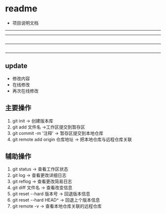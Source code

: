 # readme
- 项目说明文档
---
***
```js
```
---
```html
```
---
## update
- 修改内容
- 在线修改
- 再次在线修改

## 主要操作
1. git init -> 创建版本库
2. git add 文件名 ->工作区提交到暂存区
3. git commit -m '注释' -> 暂存区提交到本地仓库
4. git remote add origin 仓库地址 -> 把本地仓库与远程仓库关联


## 辅助操作
1. git status -> 查看工作区状态
2. git log -> 查看更改详细日志
3. git reflog -> 查看更改简易日志
4. git diff 文件名 -> 查看改变信息
5. git reset --hard 版本号 -> 回退版本信息
6. git reset --hard HEAD^ -> 回退上个版本信息
7. git remote -v -> 查看本地仓库关联的远程仓库
